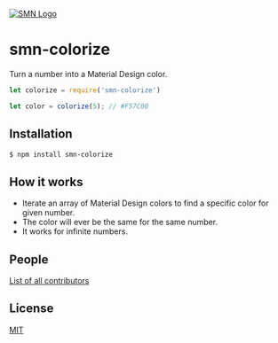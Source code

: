 [![SMN Logo](http://smn.com.br/content/img/logotipo/light-lying.svg)](http://smn.com.br/)
# smn-colorize
Turn a number into a Material Design color.

```js
let colorize = require('smn-colorize')

let color = colorize(5); // #F57C00
```

## Installation

```bash
$ npm install smn-colorize
```
## How it works

* Iterate an array of Material Design colors to find a specific color for given number.
* The color will ever be the same for the same number.
* It works for infinite numbers.

## People

[List of all contributors](https://github.com/smn-official/smn-colorize/graphs/contributors)

## License

  [MIT](LICENSE)
